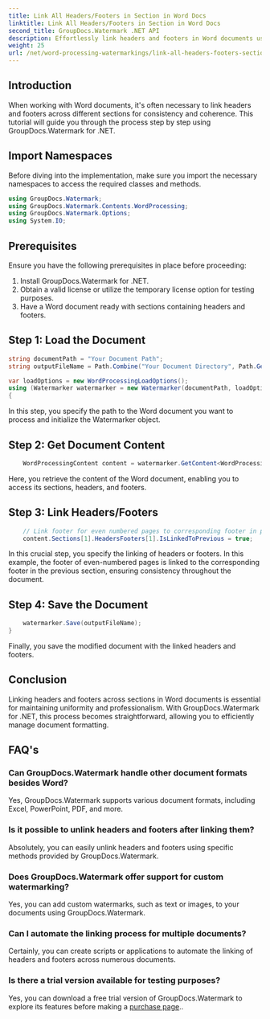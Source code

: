 ```yaml
---
title: Link All Headers/Footers in Section in Word Docs
linktitle: Link All Headers/Footers in Section in Word Docs
second_title: GroupDocs.Watermark .NET API
description: Effortlessly link headers and footers in Word documents using GroupDocs.Watermark for .NET. Ensure consistency and professionalism with ease.
weight: 25
url: /net/word-processing-watermarkings/link-all-headers-footers-section-word-docs/
---
```

## Introduction
When working with Word documents, it's often necessary to link headers and footers across different sections for consistency and coherence. This tutorial will guide you through the process step by step using GroupDocs.Watermark for .NET.
## Import Namespaces
Before diving into the implementation, make sure you import the necessary namespaces to access the required classes and methods.
```csharp
using GroupDocs.Watermark;
using GroupDocs.Watermark.Contents.WordProcessing;
using GroupDocs.Watermark.Options;
using System.IO;
```
## Prerequisites
Ensure you have the following prerequisites in place before proceeding:
1. Install GroupDocs.Watermark for .NET.
2. Obtain a valid license or utilize the temporary license option for testing purposes.
3. Have a Word document ready with sections containing headers and footers.
## Step 1: Load the Document
```csharp
string documentPath = "Your Document Path";
string outputFileName = Path.Combine("Your Document Directory", Path.GetFileName(documentPath));

var loadOptions = new WordProcessingLoadOptions();
using (Watermarker watermarker = new Watermarker(documentPath, loadOptions))
{
```
In this step, you specify the path to the Word document you want to process and initialize the Watermarker object.
## Step 2: Get Document Content
```csharp
    WordProcessingContent content = watermarker.GetContent<WordProcessingContent>();
```
Here, you retrieve the content of the Word document, enabling you to access its sections, headers, and footers.
## Step 3: Link Headers/Footers
```csharp
    // Link footer for even numbered pages to corresponding footer in previous section
    content.Sections[1].HeadersFooters[1].IsLinkedToPrevious = true;
```
In this crucial step, you specify the linking of headers or footers. In this example, the footer of even-numbered pages is linked to the corresponding footer in the previous section, ensuring consistency throughout the document.

## Step 4: Save the Document
```csharp
    watermarker.Save(outputFileName);
}
```
Finally, you save the modified document with the linked headers and footers.

## Conclusion
Linking headers and footers across sections in Word documents is essential for maintaining uniformity and professionalism. With GroupDocs.Watermark for .NET, this process becomes straightforward, allowing you to efficiently manage document formatting.
## FAQ's
### Can GroupDocs.Watermark handle other document formats besides Word?
Yes, GroupDocs.Watermark supports various document formats, including Excel, PowerPoint, PDF, and more.
### Is it possible to unlink headers and footers after linking them?
Absolutely, you can easily unlink headers and footers using specific methods provided by GroupDocs.Watermark.
### Does GroupDocs.Watermark offer support for custom watermarking?
Yes, you can add custom watermarks, such as text or images, to your documents using GroupDocs.Watermark.
### Can I automate the linking process for multiple documents?
Certainly, you can create scripts or applications to automate the linking of headers and footers across numerous documents.
### Is there a trial version available for testing purposes?
Yes, you can download a free trial version of GroupDocs.Watermark to explore its features before making a [purchase page](https://purchase.groupdocs.com/temporary-license/)..
